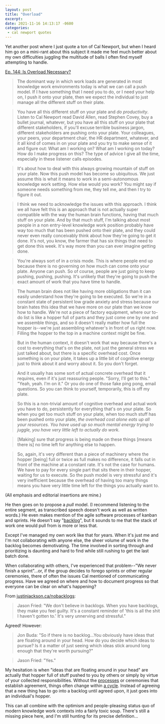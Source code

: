 ```yaml
---
layout: post
title: "Overload"
excerpt: 
date: 2021-11-16 14:13:17 -0600
categories: 
 - cal newport quotes
---
```


Yet another post where I just quote a ton of Cal Newport, but when I heard him go on a mini-rant about this subject it made me feel much better about my own difficulties juggling the multitude of balls I often find myself attempting to handle. 

[Ep. 144: Is Overload Necessary? ](https://www.listennotes.com/podcasts/deep-questions/ep-144-listener-calls-is-06Q1LtSv5Zx/)

> The dominant way in which work loads are generated in most knowledge work environments today is what we can call a push model. If I have something that I need you to do, or I need your help on, I push it onto your plate, then we expect the individual to just manage all the different stuff on their plate.

> You have all this different stuff on your plate and _do productivity_. Listen to Cal Newport read David Allen, read Stephen Covey, buy a bullet journal, whatever, but you have all this stuff on your plate that different stakeholders, if you'll excuse terrible business jargon, different stakeholders are pushing onto your plate. Your colleagues, your peers, your department chair, the HR department, whatever, and it all kind of comes in on your plate and you try to make sense of it and figure out: What am I working on? What am I working on today? How do I make progress on this? The type of advice I give all the time, especially in these listener calls episodes.

> It's about how to deal with this always growing mountain of stuff on your plate. Now this push model has become so ubiquitous. We just assume this is what it means to work in a semi-autonomous knowledge work setting. How else would you work? You might say if someone needs something from me, they tell me, and then I try to figure it out.

> I think we need to acknowledge the issues with this approach. I think we all have felt this is an approach that is not actually super compatible with the way the human brain functions, having that much stuff on your plate. And by that much stuff, I'm talking about most people in a non entry-level knowledge work position probably have way too much that has been pushed onto their plate, and they could never even really conceivably think about how they're going to get it done. It's not, you know, the farmer that has six things that need to get done this week. It's way more than you can ever imagine getting done.

> You're always sort of in a crisis mode. This is where people end up because there is no governing on how much can come onto your plate. Anyone can push. So of course, people are just going to keep pushing, pushing, pushing. It's unlikely that they're going to push the exact amount of work that you have time to handle.

> The human brain does not like having more obligations than it can easily understand how they're going to be executed. So we're in a constant state of persistent low grade anxiety and stress because our brain hates this idea that we have more on our plate than we know how to handle. We're not a piece of factory equipment, where our to-do list is like a hopper full of parts and they just come one by one and we assemble things, and so it doesn't really matter how full the hopper is--we're just assembling whatever's in front of us right now. Filling the hopper to the top in a machine context might be fine.

> But in the human context, it doesn't work that way because there's a cost to everything that's on the plate, not just the general stress we just talked about, but there is a specific overhead cost. Once something is on your plate, it takes up a little bit of cognitive energy just to think about it and worry about it. So you don't forget. 

> And it usually has some sort of actual concrete overhead that it requires, even if it's just reassuring people. "Sorry, I'll get to this." "Yeah, yeah. I'm on it." Or you do one of those fake ping pong, email questions. So you can think to yourself, temporarily, this is off my plate.

> So this is a non-trivial amount of cognitive overhead and actual work you have to do, persistently for everything that's on your plate. So when you get too much stuff on your plate, when too much stuff has been pushed onto your plate, _the overhead cost alone eats up all your resources. You have used up so much mental energy trying to juggle, you have very little left to actually do work._

> \[Making\] sure that progress is being made on these things \[means there is\] no time left for anything else to happen.

> So, again, it's very different than a piece of machinery where the hopper \[being\] full or twice as full makes no difference, it falls out in front of the machine at a constant rate. It's not the case for humans. We have to pay for every single part that sits there in their hopper, waiting for us to execute. So the push model is very stressful and it's very inefficient because the overhead of having too many things means you have very little time left for the things you actually want to.

(All emphasis and editorial insertions are mine.)

He then goes on to propose a _pull_ model. (I recommend listening to the entire segment, as transcribed speech doesn't work as well as written words.) He even makes mention of the agile software processes of kanban and sprints. He doesn't say "[backlog](/2021/01/26/in-defense-of-the-backlog/)", but it sounds to me that the stack of work one would pull from is more or less that.

Except I've managed my own work like that for years. When it's just me and I'm not collaborating with anyone else, the sheer volume of work in the backlog becomes demotivating. The time involved in sorting through and prioritizing is daunting and hard to find while still rushing to get the last batch done.

When collaborating with others, I've experienced that problem--"We never finish a sprint"...or, if the group decides to forego sprints or other regular ceremonies, there of often the issues Cal mentioned of communicating progress. Have we agreed on where and how to document progress so that everyone can be clear on what's happening? 

From [justinjackson.ca/nobacklogs](https://justinjackson.ca/nobacklogs):

> Jason Fried: "We don't believe in backlogs. When you have backlogs, they make you feel guilty. It's a constant reminder of 'this is all the shit I haven't gotten to.' It's very unnerving and stressful."

Agreed! However:

> Jon Buda: "So if there is no backlog...You obviously have ideas that are floating around in your head. How do you decide which ideas to pursue? Is it a matter of just seeing which ideas stick around long enough that they're worth pursuing?"

> Jason Fried: "Yes."

My hesitation is when "ideas that are floating around in your head" are actually that hopper full of stuff pushed to you by others or simply by virtue of your collected responsibilities. Without the [processes](/2021/10/28/process-people/) or ceremonies that establish agreement, things often change within [a cycle](/2021/10/12/theres-a-slow-revolution-going-on/ "while executing, one must stay focused, not allowing additional work to seep into the cycle"). Instead of agreeing that a new thing has to go into a backlog until agreed upon, it just goes into an individual's hopper.

This can all combine with the optimism and people-pleasing status quo of modern knowledge work contexts into a fairly toxic soup. There's still a missing piece here, and I'm still hunting for its precise definition...
